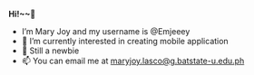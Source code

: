    **__Hi!~~👋__**
- I’m Mary Joy and my username is @Emjeeey 
- 👀 I’m currently interested in creating mobile application
- 💞️ Still a newbie
- 📫 You can email me at maryjoy.lasco@g.batstate-u.edu.ph

<!---
Emjeeey/Emjeeey is a ✨ special ✨ repository because its `README.md` (this file) appears on your GitHub profile.
You can click the Preview link to take a look at your changes.
--->
